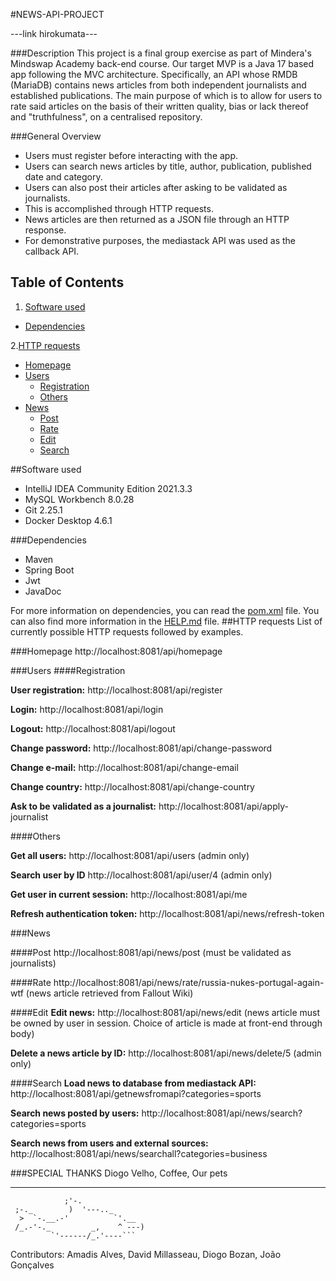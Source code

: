 #NEWS-API-PROJECT

---link hirokumata---

###Description
This project is a final group exercise as part of Mindera's Mindswap Academy back-end course.
Our target MVP is a Java 17 based app following the MVC architecture.
Specifically, an API whose RMDB (MariaDB) contains news articles from both independent journalists and established
publications.
The main purpose of which is to allow for users to rate said articles
on the basis of their written quality, bias or lack thereof and "truthfulness", on a centralised repository.



###General Overview
* Users must register before interacting with the app.
* Users can search news articles by title, author, publication, published date and category.
* Users can also post their articles after asking to be validated as journalists.
* This is accomplished through HTTP requests.
* News articles are then returned as a JSON file through an HTTP response.
* For demonstrative purposes, the mediastack API was used as the callback API.


## Table of Contents
1. [Software used](#software-used)
 * [Dependencies](#dependencies)

2.[HTTP requests](#http-requests)

* [Homepage](#homepage)
* [Users](#users)
    * [Registration](#registration)
    * [Others](#others)
* [News](#news)
    * [Post](#post)
    * [Rate](#rate)
    * [Edit](#edit)
    * [Search](#search)


##Software used
* IntelliJ IDEA Community Edition 2021.3.3
* MySQL Workbench 8.0.28
* Git 2.25.1
* Docker Desktop 4.6.1


###Dependencies
* Maven
* Spring Boot
* Jwt
* JavaDoc

For more information on dependencies, you can read the [pom.xml](https://github.com/mardipraxes/api-project-spring/blob/main/pom.xml) file.
You can also find more information in the [HELP.md](https://github.com/mardipraxes/api-project-spring/blob/main/HELP.md) file.
##HTTP requests
List of currently possible HTTP requests followed by examples.


###Homepage
http://localhost:8081/api/homepage

###Users
####Registration

**User registration:** http://localhost:8081/api/register

**Login:** http://localhost:8081/api/login

**Logout:** http://localhost:8081/api/logout

**Change password:** http://localhost:8081/api/change-password

**Change e-mail:** http://localhost:8081/api/change-email

**Change country:** http://localhost:8081/api/change-country

**Ask to be validated as a journalist:** http://localhost:8081/api/apply-journalist


####Others

**Get all users:** http://localhost:8081/api/users
(admin only)

**Search user by ID** http://localhost:8081/api/user/4
(admin only)

**Get user in current session:** http://localhost:8081/api/me

**Refresh authentication token:** http://localhost:8081/api/news/refresh-token


###News

####Post
http://localhost:8081/api/news/post
(must be validated as journalists)

####Rate
http://localhost:8081/api/news/rate/russia-nukes-portugal-again-wtf
(news article retrieved from Fallout Wiki)

####Edit
**Edit news:** http://localhost:8081/api/news/edit
(news article must be owned by user in session. Choice of article is made at front-end through body)

**Delete a news article by ID:** http://localhost:8081/api/news/delete/5
(admin only)

####Search
**Load news to database from mediastack API:** http://localhost:8081/api/getnewsfromapi?categories=sports

**Search news posted by users:** http://localhost:8081/api/news/search?categories=sports

**Search news from users and external sources:** http://localhost:8081/api/news/searchall?categories=business




###SPECIAL THANKS
Diogo Velho, Coffee, Our pets


__________________________________________________________________________________________



                ;'-. 
     ;-._        )  '---.._
      >  `-.__.-'          `'.__
     /_.-'-._         _,    ^ ---)
             `'------/_.'----```


Contributors: Amadis Alves, David Millasseau, Diogo Bozan, João Gonçalves